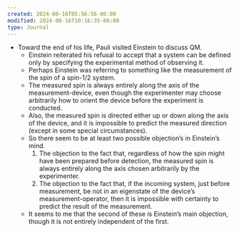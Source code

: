 ```yaml
---
created: 2024-08-16T05:56:56-06:00
modified: 2024-08-16T10:16:35-06:00
type: Journal
---
```


- Toward the end of his life, Pauli visited Einstein to discuss QM.
  - Einstein reiterated his refusal to accept that a system can be defined only by specifying the experimental method of observing it.
  - Perhaps Einstein was referring to something like the measurement of the spin of a spin-1/2 system.
  - The measured spin is always entirely along the axis of the measurement-device, even though the experimenter may choose arbitrarily how to orient the device before the experiment is conducted.
  - Also, the measured spin is directed either up or down along the axis of the device, and it is impossible to predict the measured direction (except in some special circumstances).
  - So there seem to be at least two possible objection’s in Einstein’s mind.
    1. The objection to the fact that, regardless of how the spin might have been prepared before detection, the measured spin is always entirely along the axis chosen arbitrarily by the experimenter.
    2. The objection to the fact that, if the incoming system, just before measurement, be not in an eigenstate of the device’s measurement-operator, then it is impossible with certainty to predict the result of the measurement.
  - It seems to me that the second of these is Einstein’s main objection, though it is not entirely independent of the first.
